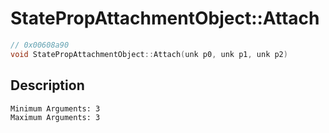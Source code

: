 # StatePropAttachmentObject::Attach
```c
// 0x00608a90
void StatePropAttachmentObject::Attach(unk p0, unk p1, unk p2)
```
## Description
```
Minimum Arguments: 3
Maximum Arguments: 3
```
